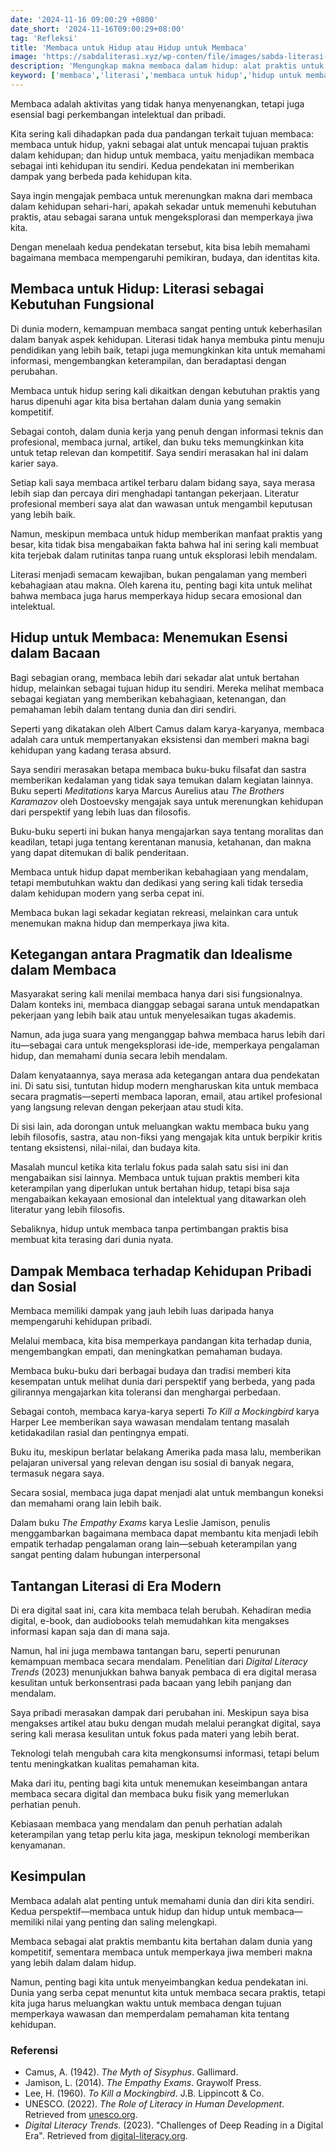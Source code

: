 ```yaml
---
date: '2024-11-16 09:00:29 +0800'
date_short: '2024-11-16T09:00:29+08:00'
tag: 'Refleksi'
title: 'Membaca untuk Hidup atau Hidup untuk Membaca'
image: 'https://sabdaliterasi.xyz/wp-conten/file/images/sabda-literasi-membaca-untuk-hidup-atau-hidup-untuk-membaca.jpg'
description: 'Mengungkap makna membaca dalam hidup: alat praktis untuk kesuksesan dan eksplorasi filosofis untuk memperkaya jiwa di era digital modern.'
keyword: ['membaca','literasi','membaca untuk hidup','hidup untuk membaca','literasi digital','buku sastra','filsafat membaca','manfaat membaca','literasi dan kehidupan','pentingnya membaca','membaca dan kesehatan mental','membaca dan keterampilan berpikir kritis','membaca dan empati','membaca dalam era digital','manfaat membaca buku fisik vs digital','keseimbangan dalam membaca','membaca untuk pengembangan diri','membaca dan peningkatan pengetahuan','membaca dan relaksasi','membaca dan kesehatan otak','membaca digital','literasi untuk kehidupan','manfaat literasi','membaca dan kesejahteraan']
---
```

<p>Membaca adalah aktivitas yang tidak hanya menyenangkan, tetapi juga esensial bagi perkembangan intelektual dan pribadi. </p><p>Kita sering kali dihadapkan pada dua pandangan terkait tujuan membaca: membaca untuk hidup, yakni sebagai alat untuk mencapai tujuan praktis dalam kehidupan; dan hidup untuk membaca, yaitu menjadikan membaca sebagai inti kehidupan itu sendiri. Kedua pendekatan ini memberikan dampak yang berbeda pada kehidupan kita.</p><p>Saya ingin mengajak pembaca untuk merenungkan makna dari membaca dalam kehidupan sehari-hari, apakah sekadar untuk memenuhi kebutuhan praktis, atau sebagai sarana untuk mengeksplorasi dan memperkaya jiwa kita. </p><p>Dengan menelaah kedua pendekatan tersebut, kita bisa lebih memahami bagaimana membaca mempengaruhi pemikiran, budaya, dan identitas kita.</p><h2>Membaca untuk Hidup: Literasi sebagai Kebutuhan Fungsional</h2><p>Di dunia modern, kemampuan membaca sangat penting untuk keberhasilan dalam banyak aspek kehidupan. Literasi tidak hanya membuka pintu menuju pendidikan yang lebih baik, tetapi juga memungkinkan kita untuk memahami informasi, mengembangkan keterampilan, dan beradaptasi dengan perubahan. </p><p>Membaca untuk hidup sering kali dikaitkan dengan kebutuhan praktis yang harus dipenuhi agar kita bisa bertahan dalam dunia yang semakin kompetitif.</p><p>Sebagai contoh, dalam dunia kerja yang penuh dengan informasi teknis dan profesional, membaca jurnal, artikel, dan buku teks memungkinkan kita untuk tetap relevan dan kompetitif. Saya sendiri merasakan hal ini dalam karier saya. </p><p>Setiap kali saya membaca artikel terbaru dalam bidang saya, saya merasa lebih siap dan percaya diri menghadapi tantangan pekerjaan. Literatur profesional memberi saya alat dan wawasan untuk mengambil keputusan yang lebih baik.</p><p>Namun, meskipun membaca untuk hidup memberikan manfaat praktis yang besar, kita tidak bisa mengabaikan fakta bahwa hal ini sering kali membuat kita terjebak dalam rutinitas tanpa ruang untuk eksplorasi lebih mendalam. </p><p>Literasi menjadi semacam kewajiban, bukan pengalaman yang memberi kebahagiaan atau makna. Oleh karena itu, penting bagi kita untuk melihat bahwa membaca juga harus memperkaya hidup secara emosional dan intelektual.</p><h2>Hidup untuk Membaca: Menemukan Esensi dalam Bacaan</h2><p>Bagi sebagian orang, membaca lebih dari sekadar alat untuk bertahan hidup, melainkan sebagai tujuan hidup itu sendiri. Mereka melihat membaca sebagai kegiatan yang memberikan kebahagiaan, ketenangan, dan pemahaman lebih dalam tentang dunia dan diri sendiri. </p><p>Seperti yang dikatakan oleh Albert Camus dalam karya-karyanya, membaca adalah cara untuk mempertanyakan eksistensi dan memberi makna bagi kehidupan yang kadang terasa absurd.</p><p>Saya sendiri merasakan betapa membaca buku-buku filsafat dan sastra memberikan kedalaman yang tidak saya temukan dalam kegiatan lainnya. Buku seperti <em>Meditations</em> karya Marcus Aurelius atau <em>The Brothers Karamazov</em> oleh Dostoevsky mengajak saya untuk merenungkan kehidupan dari perspektif yang lebih luas dan filosofis. </p><p>Buku-buku seperti ini bukan hanya mengajarkan saya tentang moralitas dan keadilan, tetapi juga tentang kerentanan manusia, ketahanan, dan makna yang dapat ditemukan di balik penderitaan.</p><p>Membaca untuk hidup dapat memberikan kebahagiaan yang mendalam, tetapi membutuhkan waktu dan dedikasi yang sering kali tidak tersedia dalam kehidupan modern yang serba cepat ini. </p><p>Membaca bukan lagi sekadar kegiatan rekreasi, melainkan cara untuk menemukan makna hidup dan memperkaya jiwa kita.</p><h2>Ketegangan antara Pragmatik dan Idealisme dalam Membaca</h2><p>Masyarakat sering kali menilai membaca hanya dari sisi fungsionalnya. Dalam konteks ini, membaca dianggap sebagai sarana untuk mendapatkan pekerjaan yang lebih baik atau untuk menyelesaikan tugas akademis. </p><p>Namun, ada juga suara yang menganggap bahwa membaca harus lebih dari itu—sebagai cara untuk mengeksplorasi ide-ide, memperkaya pengalaman hidup, dan memahami dunia secara lebih mendalam.</p><p>Dalam kenyataannya, saya merasa ada ketegangan antara dua pendekatan ini. Di satu sisi, tuntutan hidup modern mengharuskan kita untuk membaca secara pragmatis—seperti membaca laporan, email, atau artikel profesional yang langsung relevan dengan pekerjaan atau studi kita.</p><p>Di sisi lain, ada dorongan untuk meluangkan waktu membaca buku yang lebih filosofis, sastra, atau non-fiksi yang mengajak kita untuk berpikir kritis tentang eksistensi, nilai-nilai, dan budaya kita.</p><p>Masalah muncul ketika kita terlalu fokus pada salah satu sisi ini dan mengabaikan sisi lainnya. Membaca untuk tujuan praktis memberi kita keterampilan yang diperlukan untuk bertahan hidup, tetapi bisa saja mengabaikan kekayaan emosional dan intelektual yang ditawarkan oleh literatur yang lebih filosofis.</p><p>Sebaliknya, hidup untuk membaca tanpa pertimbangan praktis bisa membuat kita terasing dari dunia nyata.</p><h2>Dampak Membaca terhadap Kehidupan Pribadi dan Sosial</h2><p>Membaca memiliki dampak yang jauh lebih luas daripada hanya mempengaruhi kehidupan pribadi. </p><p>Melalui membaca, kita bisa memperkaya pandangan kita terhadap dunia, mengembangkan empati, dan meningkatkan pemahaman budaya. </p><p>Membaca buku-buku dari berbagai budaya dan tradisi memberi kita kesempatan untuk melihat dunia dari perspektif yang berbeda, yang pada gilirannya mengajarkan kita toleransi dan menghargai perbedaan.</p><p>Sebagai contoh, membaca karya-karya seperti <em>To Kill a Mockingbird</em> karya Harper Lee memberikan saya wawasan mendalam tentang masalah ketidakadilan rasial dan pentingnya empati. </p><p>Buku itu, meskipun berlatar belakang Amerika pada masa lalu, memberikan pelajaran universal yang relevan dengan isu sosial di banyak negara, termasuk negara saya.</p><p>Secara sosial, membaca juga dapat menjadi alat untuk membangun koneksi dan memahami orang lain lebih baik. </p><p>Dalam buku <em>The Empathy Exams</em> karya Leslie Jamison, penulis menggambarkan bagaimana membaca dapat membantu kita menjadi lebih empatik terhadap pengalaman orang lain—sebuah keterampilan yang sangat penting dalam hubungan interpersonal</p><h2>Tantangan Literasi di Era Modern</h2><p>Di era digital saat ini, cara kita membaca telah berubah. Kehadiran media digital, e-book, dan audiobooks telah memudahkan kita mengakses informasi kapan saja dan di mana saja. </p><p>Namun, hal ini juga membawa tantangan baru, seperti penurunan kemampuan membaca secara mendalam. Penelitian dari <em>Digital Literacy Trends</em> (2023) menunjukkan bahwa banyak pembaca di era digital merasa kesulitan untuk berkonsentrasi pada bacaan yang lebih panjang dan mendalam.</p><p>Saya pribadi merasakan dampak dari perubahan ini. Meskipun saya bisa mengakses artikel atau buku dengan mudah melalui perangkat digital, saya sering kali merasa kesulitan untuk fokus pada materi yang lebih berat. </p><p>Teknologi telah mengubah cara kita mengkonsumsi informasi, tetapi belum tentu meningkatkan kualitas pemahaman kita.</p><p>Maka dari itu, penting bagi kita untuk menemukan keseimbangan antara membaca secara digital dan membaca buku fisik yang memerlukan perhatian penuh. </p><p>Kebiasaan membaca yang mendalam dan penuh perhatian adalah keterampilan yang tetap perlu kita jaga, meskipun teknologi memberikan kenyamanan.</p><h2>Kesimpulan</h2><p>Membaca adalah alat penting untuk memahami dunia dan diri kita sendiri. Kedua perspektif—membaca untuk hidup dan hidup untuk membaca—memiliki nilai yang penting dan saling melengkapi. </p><p>Membaca sebagai alat praktis membantu kita bertahan dalam dunia yang kompetitif, sementara membaca untuk memperkaya jiwa memberi makna yang lebih dalam dalam hidup.</p><p>Namun, penting bagi kita untuk menyeimbangkan kedua pendekatan ini. Dunia yang serba cepat menuntut kita untuk membaca secara praktis, tetapi kita juga harus meluangkan waktu untuk membaca dengan tujuan memperkaya wawasan dan memperdalam pemahaman kita tentang kehidupan.</p><h3><strong>Referensi</strong></h3><ul><li>Camus, A. (1942). <em>The Myth of Sisyphus</em>. Gallimard.</li><li>Jamison, L. (2014). <em>The Empathy Exams</em>. Graywolf Press.</li><li>Lee, H. (1960). <em>To Kill a Mockingbird</em>. J.B. Lippincott &amp; Co.</li><li>UNESCO. (2022). <em>The Role of Literacy in Human Development</em>. Retrieved from <a href="https://www.unesco.org" target="_blank" rel="nofollow noopener noreferrer">unesco.org</a>.</li><li><em>Digital Literacy Trends</em>. (2023). "Challenges of Deep Reading in a Digital Era". Retrieved from <a href="https://www.digital-literacy.org" target="_blank" rel="nofollow noopener noreferrer">digital-literacy.org</a>.</li></ul>